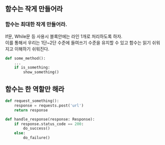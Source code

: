 ## 함수는 작게 만들어라
### 함수는 최대한 작게 만들어라.

If문, While문 등 사용시 블록안에는 라인 1개로 처리하도록 하자.  
이를 통해서 우리는 1단~2단 수준에 들여쓰기 수준을 유지할 수 있고 
함수는 읽기 쉬워지고 이해하기 쉬워진다.

```python
def some_method():
    ...
    if is_something:
        show_something()
```

## 함수는 한 역할만 해라

```python
def request_something():
    response = requests.post('url')
    return response

def handle_response(response: Response):
    if response.status_code == 200:
        do_success()
    else:
        do_failure()
```

